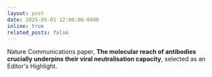 ```yaml
---
layout: post
date: 2025-05-01 12:00:00-0400
inline: true
related_posts: false
---
```


Nature Communications paper, **The molecular reach of antibodies crucially underpins their viral neutralisation capacity**, selected as an Editor's Highlight.
